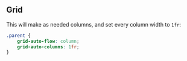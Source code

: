 ## Grid

This will make as needed columns, and set every column width to `1fr`:

```css
.parent {
	grid-auto-flow: column;
	grid-auto-columns: 1fr;
}
```